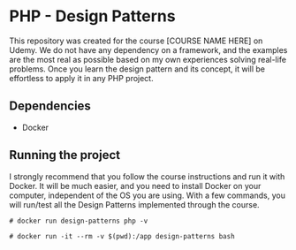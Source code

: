 # PHP - Design Patterns

This repository was created for the course [COURSE NAME HERE] on Udemy.
We do not have any dependency on a framework, and the examples are the most real as possible based on my own experiences solving real-life problems. Once you learn the design pattern and its concept, it will be effortless to apply it in any PHP project.

## Dependencies

- Docker

## Running the project

I strongly recommend that you follow the course instructions and run it with Docker. It will be much easier, and you need to install Docker on your computer, independent of the OS you are using.
With a few commands, you will run/test all the Design Patterns implemented through the course.

```# docker run design-patterns php -v```

```# docker run -it --rm -v $(pwd):/app design-patterns bash```